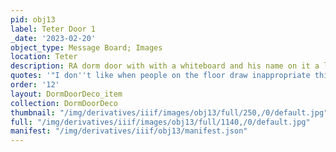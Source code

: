 ```yaml
---
pid: obj13
label: Teter Door 1
_date: '2023-02-20'
object_type: Message Board; Images
location: Teter
description: RA dorm door with with a whiteboard and his name on it a lot
quotes: '"I don''t like when people on the floor draw inappropriate things on my whiteboard."'
order: '12'
layout: DormDoorDeco_item
collection: DormDoorDeco
thumbnail: "/img/derivatives/iiif/images/obj13/full/250,/0/default.jpg"
full: "/img/derivatives/iiif/images/obj13/full/1140,/0/default.jpg"
manifest: "/img/derivatives/iiif/obj13/manifest.json"
---
```

